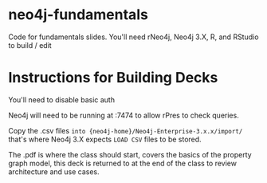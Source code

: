 # neo4j-fundamentals

Code for fundamentals slides. You'll need rNeo4j, Neo4j 3.X, R, and RStudio to build / edit

# Instructions for Building Decks

You'll need to disable basic auth

Neo4j will need to be running at :7474 to allow rPres to check queries. 

Copy the .csv files `into {neo4j-home}/Neo4j-Enterprise-3.x.x/import/` that's where Neo4j 3.X expects `LOAD CSV` files to be stored. 

The .pdf is where the class should start, covers the basics of the property graph model, this deck is returned to at the end of the class to review architecture and use cases. 
